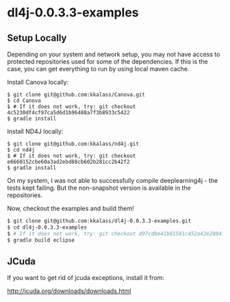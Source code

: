 # dl4j-0.0.3.3-examples

Setup Locally
-------------
Depending on your system and network setup, you may not have access to protected repositories used for some of the dependencies. If this is the case, you can get everything to run by using local maven cache. 

Install Canova locally:
```
$ git clone git@github.com:kkalass/Canova.git
$ cd Canova 
$ # If it does not work, try: git checkout 4c5230df4cf97ca5d6d1b96488a7f3b8933c5422
$ gradle install
```

Install ND4J locally:

```
$ git clone git@github.com:kkalass/nd4j.git
$ cd nd4j  
$ # If it does not work, try: git checkout e6660152cbe60a3ad2ebd88cb602b281cc2b42f2
$ gradle install
```

On my system, I was not able to successfully compile deeplearning4j - the tests kept failing. But the non-snapshot version is available in the repositories.

Now, checkout the examples and build them!

```bash
$ git clone git@github.com:kkalass/dl4j-0.0.3.3-examples.git
$ cd dl4j-0.0.3.3-examples
$ # If it does not work, try: git checkout d97cdbe41b81581c452a42e2804f6f2143230c43
$ gradle build eclipse
```

JCuda
-----
If you want to get rid of jcuda exceptions, install it from:

http://jcuda.org/downloads/downloads.html

